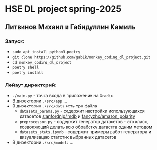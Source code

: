 # HSE DL project spring-2025
## Литвинов Михаил и Габидуллин Камиль

### Запуск:
- `sudo apt install python3-poetry`
- `git clone https://github.com/gab1k/monkey_coding_dl_project.git`
- `cd monkey_coding_dl_project`
- `poetry shell`
- `poetry install`

### Лейаут директорий:
- `./main.py` - точка входа в приложение на `Gradio`
- В директории `./src/app` ...
- В директории `./src/data` есть три файла 
  - `datasets_params.py` - содержит настройки использующихся датасетов [stanfordnlp/imdb](https://huggingface.co/datasets/stanfordnlp/imdb) и [fancyzhx/amazon_polarity](https://huggingface.co/datasets/fancyzhx/amazon_polarity)
  - `preprocessor.py` - содержит генератор датасетов - это класс, позволяющий делать всю обработку датасета одним методом
  - `datasets_stats.ipynb` - содержит примеры работ генератора и визуализацию статстик выбранных датасетов
- В директории `./src/models` ...

